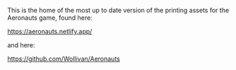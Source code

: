 This is the home of the most up to date version of the printing assets for the Aeronauts game, found here:

https://aeronauts.netlify.app/

and here:

https://github.com/Wollivan/Aeronauts
